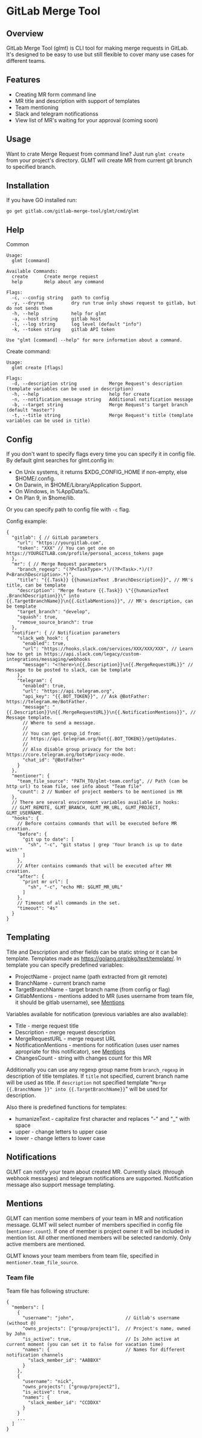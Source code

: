 # GitLab Merge Tool

## Overview
GitLab Merge Tool (glmt) is CLI tool for making merge requests in GitLab. It's designed to be easy to use but
still flexible to cover many use cases for different teams.

## Features
* Creating MR form command line
* MR title and description with support of templates
* Team mentioning
* Slack and telegram notificationss
* View list of MR's waiting for your approval (coming soon)

## Usage

Want to crate Merge Request from command line? Just run `glmt create` from your project's directory. GLMT will
create MR from current git brunch to specified branch.

## Installation

If you have GO installed run:
```
go get gitlab.com/gitlab-merge-tool/glmt/cmd/glmt
```

## Help

Common
```
Usage:
  glmt [command]

Available Commands:
  create      Create merge request
  help        Help about any command

Flags:
  -c, --config string   path to config
  -y, --dryrun          dry run true only shows request to gitlab, but do not sends them
  -h, --help            help for glmt
  -a, --host string     gitlab host
  -l, --log string      log level (default "info")
  -k, --token string    gitlab API token

Use "glmt [command] --help" for more information about a command.
```

Create command:
```
Usage:
  glmt create [flags]

Flags:
  -d, --description string            Merge Request's description (template variables can be used in description)
  -h, --help                          help for create
  -n, --notification_message string   Additional notification message
  -b, --target string                 Merge Request's target branch (default "master")
  -t, --title string                  Merge Request's title (template variables can be used in title)
```

## Config

If you don't want to specify flags every time you can specify it in config file. By default glmt searches for glmt.config in:
* On Unix systems, it returns $XDG_CONFIG_HOME if non-empty, else $HOME/.config.
* On Darwin, in $HOME/Library/Application Support.
* On Windows, in %AppData%.
* On Plan 9, in $home/lib.

Or you can specify path to config file with `-c` flag.

Config example:
```jsonc
{
  "gitlab": { // GitLab parameters
    "url": "https://yourgitlab.com",
    "token": "XXX" // You can get one on https://YOURGITLAB.com/profile/personal_access_tokens page
  },
  "mr": { // Merge Request parameters
    "branch_regexp": "(?P<TaskType>.*)/(?P<Task>.*)/(?P<BranchDescription>.*)",
    "title": "{{.Task}} {{humanizeText .BranchDescription}}", // MR's title, can be template
    "description": "Merge feature {{.Task}} \"{{humanizeText .BranchDescription}}\" into {{.TargetBranchName}}\n{{.GitlabMentions}}", // MR's description, can be template
    "target_branch": "develop",
    "squash": true,
    "remove_source_branch": true
  },
  "notifier": { // Notification parameters
    "slack_web_hook": {
      "enabled": true,
  	  "url": "https://hooks.slack.com/services/XXX/XXX/XXX", // Learn how to get in https://api.slack.com/legacy/custom-integrations/messaging/webhooks
      "message": "<!here>\n{{.Description}}\n{{.MergeRequestURL}}" // Message to be posted to slack, can be template
    },
    "telegram": {
      "enabled": true,
      "url": "https://api.telegram.org",
      "api_key": "{{.BOT_TOKEN}}", // Ask @BotFather: https://telegram.me/BotFather.
      "message": "{{.Description}}\n{{.MergeRequestURL}}\n{{.NotificationMentions}}", // Message template.
      // Where to send a message.
      //
      // You can get group_id from:
      // https://api.telegram.org/bot{{.BOT_TOKEN}}/getUpdates.
      //
      // Also disable group privacy for the bot: https://core.telegram.org/bots#privacy-mode.
      "chat_id": "@BotFather"
    }
  },
  "mentioner": {
    "team_file_source": "PATH_TO/glmt-team.config", // Path (can be http url) to team file, see info about "Team file"
    "count": 2 // Number of project members to be mentioned in MR
  },
  // There are several environment variables available in hooks:
  // GLMT_REMOTE, GLMT_BRANCH, GLMT_MR_URL, GLMT_PROJECT, GLMT_USERNAME.
  "hooks": {
    // Before contains commands that will be executed before MR creation.
    "before": {
      "git up to date": [
        "sh", "-c", "git status | grep 'Your branch is up to date with'"
      ]
    },
    // After contains commands that will be executed after MR creation.
    "after": {
      "print mr url": [
        "sh", "-c", "echo MR: $GLMT_MR_URL"
      ]
    },
    // Timeout of all commands in the set.
    "timeout": "4s"
  }
}
```

## Templating

Title and Description and other fields can be static string or it can be template. Templates made
as https://golang.org/pkg/text/template/. In template you can specify predefined variables:
* ProjectName - project name (path extracted from git remote)
* BranchName - current branch name
* TargetBranchName - target branch name (from config or flag)
* GitlabMentions - mentions added to MR (uses username from team file, it should be gitlab username), see [Mentions](#Mentions)

Variables available for notification (previous variables are also available):
* Title - merge request title
* Description - merge request description
* MergeRequestURL - merge request URL
* NotificationMentions - mentions for notification (uses user names apropriate for this notificator), see [Mentions](#Mentions)
* ChangesCount - string with changes count for this MR

Additionally you can use any regexp group name from `branch_regexp` in description of title templates.
If `title` not specified, current branch name will be used as title. If `description` not specified
template "`Merge {{.BranchName }}" into {{.TargetBranchName}}`" will be used for description.

Also there is predefined functions for templates:
* humanizeText - capitalize first character and replaces "-" and "_" with space
* upper - change letters to upper case
* lower - change letters to lower case

## Notifications

GLMT can notify your team about created MR. Currently slack (through webhook messages) and telegram notifications are supported. Notification message also support message templating.

## Mentions

GLMT can mention some members of your team in MR and notification message. GLMT will select number of
members specified in config file (`mentioner.count`). If one of member is project owner it will be included in mention list.
All other mentioned members will be selected randomly. Only active members are mentioned.

GLMT knows your team members from team file, specified in `mentioner.team_file_source`.

### Team file

Team file has following structure:

```jsonc
{
  "members": [
    {
      "username": "john",                   // Gitlab's username (without @)
      "owns_projects": ["group/project1"],  // Project's name, owned by John
      "is_active": true,                    // Is John active at current moment (you can set it to false for vacation time)
      "names": {                            // Names for different notification channels
        "slack_member_id": "AABBXX"
      }
    },
    {
      "username": "nick",
      "owns_projects": ["group/project2"],
      "is_active": true,
      "names": {
        "slack_member_id": "CCDDXX"
      }
    }
    ...
  ]
}
```